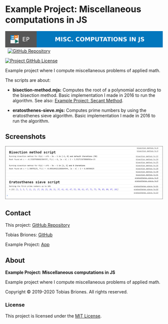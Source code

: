 # Example Project: Miscellaneous computations in JS

[![EP](https://raw.githubusercontent.com/TobiasBriones/images/main/example-projects/example.math.computation.js.misc-computations-in-js/ep-misc-computations-in-js-badge.svg)](https://tobiasbriones.github.io/example-project/ep/misc-computations-in-js)
&nbsp;
[![GitHub Repository](https://raw.githubusercontent.com/tobiasbriones/general-images/main/example-projects/badges/ep-gh-repo-badge.svg)](https://github.com/tobiasbriones/ep-misc-computations-in-js)

[![Project GitHub License](https://img.shields.io/github/license/tobiasbriones/ep-misc-computations-in-js.svg?style=flat-square)](https://github.com/tobiasbriones/ep-misc-computations-in-js/blob/main/LICENSE)

Example project where I compute miscellaneous problems of applied math.

The scripts are about:

- **bisection-method.mjs:** Computes the root of a polynomial according to the bisection method.
  Basic implementation I made in 2016 to run the algorithm. See
  also: [Example Project: Secant Method](https://github.com/tobiasbriones/ep-secant-method).

- **eratosthenes-sieve.mjs:** Computes prime numbers by using the eratosthenes sieve algorithm.
  Basic implementation I made in 2016 to run the algorithm.

## Screenshots

![Screenshot 1](./docs/screenshot-1.png)

## Contact

This project: [GitHub Repository](https://github.com/tobiasbriones/ep-misc-computations-in-js)

Tobias Briones: [GitHub](https://github.com/tobiasbriones)

Example Project: [App](https://tobiasbriones.github.io/example-project)

## About

**Example Project: Miscellaneous computations in JS**

Example project where I compute miscellaneous problems of applied math.

Copyright © 2019-2020 Tobias Briones. All rights reserved.

### License

This project is licensed under the [MIT License](./LICENSE).
